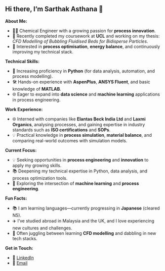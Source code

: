 ## Hi there, I’m Sarthak Asthana 👋

**About Me:**
- 🧑‍🎓 Chemical Engineer with a growing passion for **process innovation**.
- 📝 Recently completed my coursework at **UCL** and working on my thesis: *CFD Modelling of Bubbling Fluidised Beds for Bidisperse Particles*.
- 🚀 Interested in **process optimisation**, **energy balance**, and continuously improving my technical stack.

**Technical Skills:**
- 🐍 Increasing proficiency in **Python** (for data analysis, automation, and process modelling).
- 🛠️ Hands-on experience with **AspenPlus**, **ANSYS Fluent**, and basic knowledge of **MATLAB**.
- 🌐 Eager to expand into **data science** and **machine learning** applications in process engineering.
  
**Work Experience:**
- 🌐 Interned with companies like **Elantas Beck India Ltd** and **Laxmi Organics**, analysing processes, and gaining expertise in industry standards such as **ISO certifications** and **SOPs**.
- 💡 Practical knowledge in **process simulation**, **material balance**, and comparing real-world outcomes with simulation models.

**Current Focus:**
- 💡 Seeking opportunities in **process engineering** and **innovation** to apply my growing skills.
- 📚 Deepening my technical expertise in Python, data analysis, and process optimization tools.
- 🚀 Exploring the intersection of **machine learning** and **process engineering**.

**Fun Facts:**
- 📚 I am learning languages—currently progressing in **Japanese** (cleared N5).
- ✈️ I’ve studied abroad in Malaysia and the UK, and I love experiencing new cultures and challenges.
- 🧠 Often juggling between learning **CFD modelling** and dabbling in new tech stacks.

**Get in Touch:**
- 💼 [LinkedIn](https://www.linkedin.com/in/sarthak-asthana-ucl/)
- 📧 [Email](mailto:asthana.sarthak@outlook.com)
